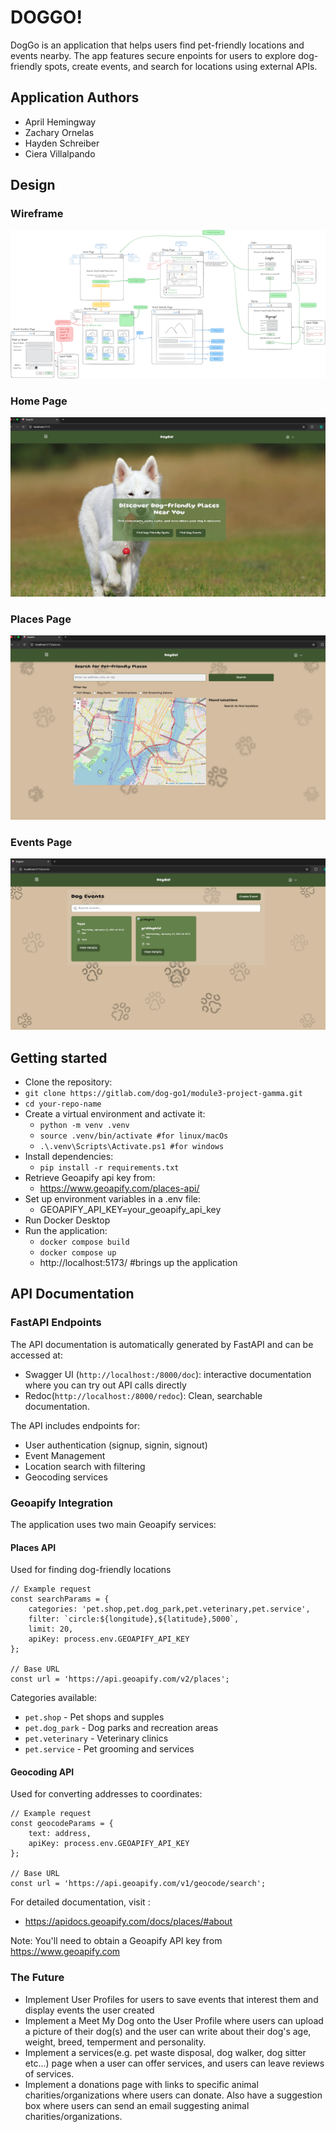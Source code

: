 # DOGGO!
DogGo is an application that helps users find pet-friendly locations and events nearby. The app features secure enpoints for users to explore dog-friendly spots, create events, and search for locations using external APIs.

## Application Authors
- April Hemingway
- Zachary Ornelas
- Hayden Schreiber
- Ciera Villalpando

## Design
### Wireframe
![Wireframe](ghi/public/DOGGO.png)

### Home Page
![Home Page](ghi/public/HomePage.png)

### Places Page
![Places Page](ghi/public/PlacesPage.png)

### Events Page
![Events Page](ghi/public/EventsPage.png)

## Getting started

- Clone the repository:
- ```git clone https://gitlab.com/dog-go1/module3-project-gamma.git```
- ```cd your-repo-name```
- Create a virtual environment and activate it:
    - ```python -m venv .venv```
    - ```source .venv/bin/activate #for linux/macOs```
    - ```.\.venv\Scripts\Activate.ps1 #for windows```
- Install dependencies:
    - ```pip install -r requirements.txt```
- Retrieve Geoapify api key from:
    - https://www.geoapify.com/places-api/
- Set up environment variables in a .env file:
    - GEOAPIFY_API_KEY=your_geoapify_api_key
- Run Docker Desktop
- Run the application:
    - ```docker compose build```
    - ```docker compose up```
    - http://localhost:5173/ #brings up the application


## API Documentation
### FastAPI Endpoints
The API documentation is automatically generated by FastAPI and can be accessed at:
- Swagger UI (```http://localhost:/8000/doc```): interactive documentation where you can try out API calls directly
- Redoc(```http://localhost:/8000/redoc```):
Clean, searchable documentation.

The API includes endpoints for:
- User authentication (signup, signin, signout)
- Event Management
- Location search with filtering
- Geocoding services

### Geoapify Integration
The application uses two main Geoapify services:

#### Places API
Used for finding dog-friendly locations
```
// Example request
const searchParams = {
    categories: 'pet.shop,pet.dog_park,pet.veterinary,pet.service',
    filter: `circle:${longitude},${latitude},5000`,
    limit: 20,
    apiKey: process.env.GEOAPIFY_API_KEY
};

// Base URL
const url = 'https://api.geoapify.com/v2/places';
```

Categories available:
- ```pet.shop``` - Pet shops and supples
- ```pet.dog_park``` - Dog parks and recreation areas
- ```pet.veterinary``` - Veterinary clinics
- ```pet.service``` - Pet grooming and services

#### Geocoding API
Used for converting addresses to coordinates:
```
// Example request
const geocodeParams = {
    text: address,
    apiKey: process.env.GEOAPIFY_API_KEY
};

// Base URL
const url = 'https://api.geoapify.com/v1/geocode/search';

```
For detailed documentation, visit :
- https://apidocs.geoapify.com/docs/places/#about

Note: You'll need to obtain a Geoapify API key from https://www.geoapify.com


### The Future
- Implement User Profiles for users to save events that interest them and display events the user created
- Implement a Meet My Dog onto the User Profile where users can upload a picture of their dog(s) and the user can write about their dog's age, weight, breed, temperment and personality.
- Implement a services(e.g. pet waste disposal, dog walker, dog sitter etc...) page when a user can offer services, and users can leave reviews of services.
- Implement a donations page with links to specific animal charities/organizations where users can donate. Also have a suggestion box where users can send an email suggesting animal charities/organizations.
